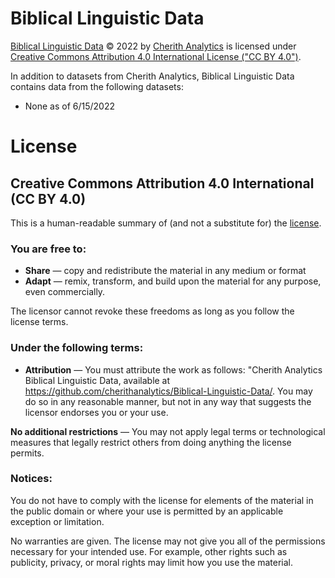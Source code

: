 # Biblical Linguistic Data

[Biblical Linguistic Data](https://github.com/cherithanalytics/Biblical-Linguistic-Data/) © 2022 by [Cherith Analytics](https://cherith.io/) is licensed under [Creative Commons Attribution 4.0 International License ("CC BY 4.0")](https://creativecommons.org/licenses/by/4.0/). 

In addition to datasets from Cherith Analytics, Biblical Linguistic Data contains data from the following datasets:

- None as of 6/15/2022

# License

## Creative Commons Attribution 4.0 International (CC BY 4.0)

This is a human-readable summary of (and not a substitute for) the [license](http://creativecommons.org/licenses/by/4.0/).

### You are free to:

 * **Share** — copy and redistribute the material in any medium or format
 * **Adapt** — remix, transform, and build upon the material
for any purpose, even commercially.

The licensor cannot revoke these freedoms as long as you follow the license terms.

### Under the following terms:

 * **Attribution** — You must attribute the work as follows: "Cherith Analytics Biblical Linguistic Data, available at https://github.com/cherithanalytics/Biblical-Linguistic-Data/. You may do so in any reasonable manner, but not in any way that suggests the licensor endorses you or your use.

**No additional restrictions** — You may not apply legal terms or technological measures that legally restrict others from doing anything the license permits.

### Notices:

You do not have to comply with the license for elements of the material in the public domain or where your use is permitted by an applicable exception or limitation.

No warranties are given. The license may not give you all of the permissions necessary for your intended use. For example, other rights such as publicity, privacy, or moral rights may limit how you use the material.
